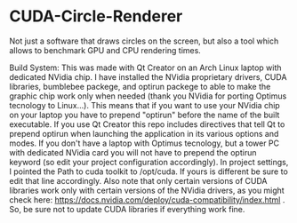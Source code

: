 # CUDA-Circle-Renderer
Not just a software that draws circles on the screen, but also a tool which allows to benchmark GPU and CPU rendering times.

Build System:
This was made with Qt Creator on an Arch Linux laptop with dedicated NVidia chip.
I have installed the NVidia proprietary drivers, CUDA libraries, bumblebee packege, and optirun packege to able to make the
graphic chip work only when needed (thank you NVidia for porting Optimus tecnology to Linux...).
This means that if you want to use your NVidia chip on your laptop you have to prepend "optirun" before the name of
the built executable.
If you use Qt Creator this repo includes directives that tell Qt to prepend optirun when launching the application
in its various options and modes. If you don't have a laptop with Optimus tecnology, but a tower PC with dedicated NVidia card
you will not have to prepend the optirun keyword (so edit your project configuration accordingly).
In project settings, I pointed the Path to cuda toolkit to /opt/cuda. If yours is different be sure to edit that line accordingly.
Also note that only certain versions of CUDA libraries work only with certain versions of the NVidia drivers, as you might
check here: https://docs.nvidia.com/deploy/cuda-compatibility/index.html . So, be sure not to update CUDA libraries if
everything work fine.
